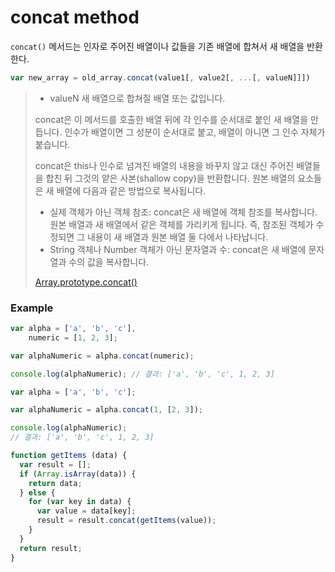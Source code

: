 # concat method

`concat()` 메서드는 인자로 주어진 배열이나 값들을 기존 배열에 합쳐서 새 배열을 반환한다.

```javascript
var new_array = old_array.concat(value1[, value2[, ...[, valueN]]])
```
>* valueN
>새 배열으로 합쳐질 배열 또는 값입니다.
>
>concat은 이 메서드를 호출한 배열 뒤에 각 인수를 순서대로 붙인 새 배열을 만듭니다. 인수가 배열이면 그 성분이 순서대로 붙고, 배열이 아니면 그 인수 자체가 붙습니다.
>
>concat은 this나 인수로 넘겨진 배열의 내용을 바꾸지 않고 대신 주어진 배열들을 합친 뒤 그것의 얕은 사본(shallow copy)을 반환합니다. 원본 배열의 요소들은 새 배열에 다음과 같은 방법으로 복사됩니다.
>
>* 실제 객체가 아닌 객체 참조: concat은 새 배열에 객체 참조를 복사합니다. 원본 배열과 새 배열에서 같은 객체를 가리키게 됩니다. 즉, 참조된 객체가 수정되면 그 내용이 새 배열과 원본 배열 둘 다에서 나타납니다.
>* String 객체나 Number 객체가 아닌 문자열과 수: concat은 새 배열에 문자열과 수의 값을 복사합니다.
>
>[Array.prototype.concat()](https://developer.mozilla.org/ko/docs/Web/JavaScript/Reference/Global_Objects/Array/concat)

### Example

```javascript
var alpha = ['a', 'b', 'c'],
    numeric = [1, 2, 3];

var alphaNumeric = alpha.concat(numeric);

console.log(alphaNumeric); // 결과: ['a', 'b', 'c', 1, 2, 3]
```

```javascript
var alpha = ['a', 'b', 'c'];

var alphaNumeric = alpha.concat(1, [2, 3]);

console.log(alphaNumeric); 
// 결과: ['a', 'b', 'c', 1, 2, 3]
```

```javascript
function getItems (data) {
  var result = [];
  if (Array.isArray(data)) {
    return data;
  } else {
    for (var key in data) {
      var value = data[key];
      result = result.concat(getItems(value));
    }
  }
  return result;
}
```
